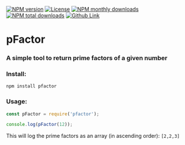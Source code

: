 [![NPM version](https://img.shields.io/npm/v/pfactor.svg?style=flat)](https://www.npmjs.com/package/pfactor) [![License](https://img.shields.io/npm/l/pfactor.svg?style=flat)](https://npmjs.org/package/pfactor) [![NPM monthly downloads](https://img.shields.io/npm/dm/pfactor.svg?style=flat)](https://npmjs.org/package/pfactor) [![NPM total downloads](https://img.shields.io/npm/dt/pfactor.svg?style=flat)](https://npmjs.org/package/pfactor)
[![Github Link](https://img.shields.io/badge/GitHub-orange.svg?style=flat)](https://github.com/TheAwkwardGuy2020/pfactor)

# pFactor

### A simple tool to return prime factors of a given number
### Install:
```sh
npm install pfactor
```
### Usage:

```js
const pFactor = require('pfactor');

console.log(pFactor(12));
```
This will log the prime factors as an array (in ascending order):
`[2,2,3]`